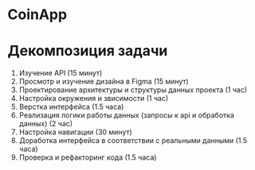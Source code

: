 # CoinApp
# Декомпозиция задачи
1) Изучение API (15 минут)
2) Просмотр и изучение дизайна в Figma (15 минут)
3) Проектирование архитектуры и структуры данных проекта (1 час)
4) Настройка окружения и звисимости (1 час)
5) Верстка интерфейса (1.5 часа)
6) Реализация логики работы данных (запросы к api и обработка данных) (2 час)
7) Настройка навигации (30 минут)
8) Доработка интерфейса в соответствии с реальными данными (1.5 часа)
9) Проверка и рефакторинг кода (1.5 часа)
